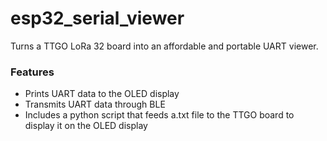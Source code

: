 # esp32_serial_viewer
Turns a TTGO LoRa 32 board into an affordable and portable UART viewer.

### Features
* Prints UART data to the OLED display
* Transmits UART data through BLE
* Includes a python script that feeds a.txt file to the TTGO board to display it on the OLED display